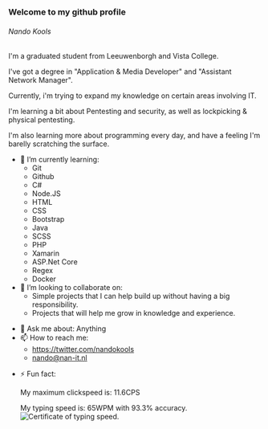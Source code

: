 ### Welcome to my github profile
###### Nando Kools
I'm a graduated student from Leeuwenborgh and Vista College.

I've got a degree in "Application & Media Developer" and "Assistant Network Manager".

Currently, i'm trying to expand my knowledge on certain areas involving IT.

I'm learning a bit about Pentesting and security, as well as lockpicking & physical pentesting.

I'm also learning more about programming every day, and have a feeling I'm barelly scratching the surface.

<!-- - 🔭 I’m currently working on ... -->
- 🌱 I’m currently learning:
  * Git
  * Github
  * C#
  * Node.JS
  * HTML
  * CSS
  * Bootstrap
  * Java
  * SCSS
  * PHP
  * Xamarin
  * ASP.Net Core
  * Regex
  * Docker
- 👯 I’m looking to collaborate on:
  * Simple projects that I can help build up without having a big responsibility.
  * Projects that will help me grow in knowledge and experience.
<!-- - 🤔 I’m looking for help with ... -->
- 💬 Ask me about:
  Anything
- 📫 How to reach me: 
  * https://twitter.com/nandokools
  * nando@nan-it.nl
<!-- - 😄 Pronouns: ... -->
- ⚡ Fun fact:
  
  My maximum clickspeed is:
  11.6CPS
  
  My typing speed is: 65WPM with 93.3% accuracy.
  ![Certificate of typing speed.](https://www.ratatype.com/certificates/en/en/4/4/2/2454442-1597430628.jpg)
